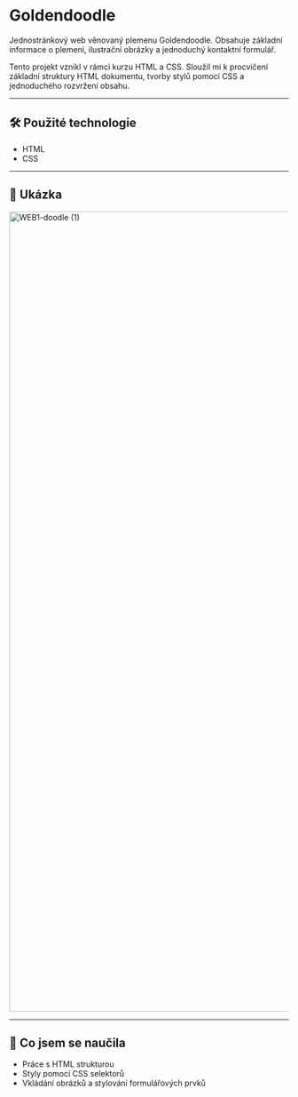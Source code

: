 # Goldendoodle

Jednostránkový web věnovaný plemenu Goldendoodle. Obsahuje základní informace o plemeni, ilustrační obrázky a jednoduchý kontaktní formulář.

Tento projekt vznikl v rámci kurzu HTML a CSS. Sloužil mi k procvičení základní struktury HTML dokumentu, tvorby stylů pomocí CSS a jednoduchého rozvržení obsahu.


---

## 🛠️ Použité technologie
- HTML
- CSS

---

## 📸 Ukázka

<img width="1440" alt="WEB1-doodle (1)" src="https://github.com/user-attachments/assets/7b60cf12-1584-44c3-9768-624ce7413c6d" />

---

## 🧠 Co jsem se naučila
- Práce s HTML strukturou
- Styly pomocí CSS selektorů
- Vkládání obrázků a stylování formulářových prvků

